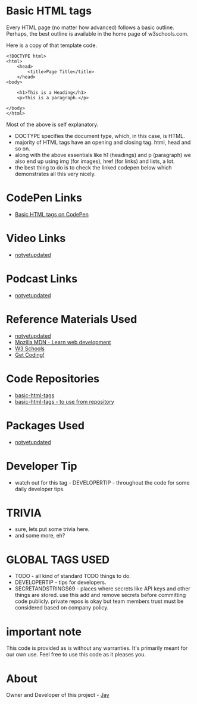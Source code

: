 # Basic HTML tags

Every HTML page (no matter how advanced) follows a basic outline. Perhaps, the best outline is available in the home page of w3schools.com. 

Here is a copy of that template code. 

    <!DOCTYPE html>
    <html>
        <head>
            <title>Page Title</title>
        </head>
    <body>

        <h1>This is a Heading</h1>
        <p>This is a paragraph.</p>

    </body>
    </html>

Most of the above is self explanatory. 

* DOCTYPE specifies the document type, which, in this case, is HTML.
* majority of HTML tags have an opening and closing tag. html, head and so on.
* along with the above essentials like h1 (headings) and p (paragraph) we also end up using img (for images), href (for links) and lists, a lot. 
* the best thing to do is to check the linked codepen below which demonstrates all this very nicely.

# CodePen Links

* [Basic HTML tags on CodePen](https://codepen.io/jay-pancodu/pen/PoZwgpZ)

# Video Links

* [notyetupdated](Link)

# Podcast Links

* [notyetupdated](Link)

# Reference Materials Used 

* [notyetupdated](Link)
* [Mozilla MDN - Learn web development](https://developer.mozilla.org/en-US/docs/Learn)
* [W3 Schools](https://www.w3schools.com)
* [Get Coding!](https://getcodingkids.com/missions/)

# Code Repositories

* [basic-html-tags](https://github.com/Jay-study-nildana/Tutorials/tree/master/WebCode/basic-html-tags/basic-html-tags) 
* [basic-html-tags - to use from repository](WebCode/basic-html-tags/) 

# Packages Used 

* [notyetupdated](Link)

# Developer Tip 

* watch out for this tag - DEVELOPERTIP - throughout the code for some daily developer tips.

# TRIVIA 

* sure, lets put some trivia here.
* and some more, eh?

# GLOBAL TAGS USED

* TODO - all kind of standard TODO things to do. 
* DEVELOPERTIP - tips for developers.
* SECRETANDSTRINGS69 - places where secrets like API keys and other things are stored. use this add and remove secrets before committing code publicly. private repos is okay but team members trust must be considered based on company policy. 

# important note 

This code is provided as is without any warranties. It's primarily meant for our own use. Feel free to use this code as it pleases you.

# About

Owner and Developer of this project - [Jay](http://thechalakas.com)